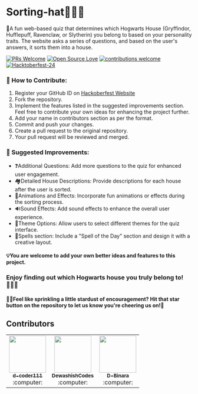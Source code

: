 # Sorting-hat🎩🧙‍♀️

📌A fun web-based quiz that determines which Hogwarts House (Gryffindor, Hufflepuff, Ravenclaw, or Slytherin) you belong
to based on your personality traits. The website asks a series of questions, and based on the user's answers, it sorts
them into a house.


<div align="left">

[![PRs Welcome](https://img.shields.io/badge/PRs-welcome-brightgreen.svg?style=flat&logo=github)](https://github.com/d-coder111/sorting-hat)
[![Open Source Love](https://img.shields.io/badge/Open%20Source-%F0%9F%A4%8D-Green)](https://github.com/d-coder111/sorting-hat)
[![contributions welcome](https://img.shields.io/static/v1.svg?label=Contributions&message=Welcome&color=0059b3)](https://github.com/d-coder111/sorting-hat)
[![Hacktoberfest-24](https://img.shields.io/static/v1.svg?label=Hacktoberfest-24&message=accepted&color=red)](https://github.com/d-coder111/sorting-hat)

</div>

### 🌟 How to Contribute:

1. Register your GitHub ID on [Hackoberfest Website](https://hacktoberfest.com/auth/)
2. Fork the repository.
3. Implement the features listed in the suggested improvements section. Feel free to contribute your own ideas for
   enhancing the project further.
4. Add your name in contributors section as per the format.
5. Commit and push your changes.
6. Create a pull request to the original repository.
7. Your pull request will be reviewed and merged.

### 🎯 Suggested Improvements:

- ❓Additional Questions: Add more questions to the quiz for enhanced user engagement.
- 🏘Detailed House Descriptions: Provide descriptions for each house after the user is sorted.
- 💖Animations and Effects: Incorporate fun animations or effects during the sorting process.
- 🔊Sound Effects: Add sound effects to enhance the overall user experience.
- 💫Theme Options: Allow users to select different themes for the quiz interface.
- 🔮Spells section: Include a "Spell of the Day" section and design it with a creative layout.

#### 💡You are welcome to add your own better ideas and features to this project.

### Enjoy finding out which Hogwarts house you truly belong to!🧙‍♂️✨

#### 💟😊Feel like sprinkling a little stardust of encouragement? Hit that star button on the repository to let us know you're cheering us on!🌟

## Contributors

<!-- ALL-CONTRIBUTORS-LIST:START - Do not remove or modify this section -->
<!-- prettier-ignore-start -->
<!-- markdownlint-disable -->
<table>
<tr>          
<td align="center"><a href="https://github.com/d-coder111"><kbd><img src="https://avatars.githubusercontent.com/u/82580017?v=4" width="100px;" alt=""/></kbd><br /><sub><b>d-coder111  </b></sub></a><br /> :computer:  </td>
  <td align="center"><a href="https://github.com/DewashishCodes"><kbd><img src="https://avatars.githubusercontent.com/u/176646422?v=4" width="100px;" alt=""/></kbd><br /><sub><b>DewashishCodes</b></sub></a><br /> :computer:  </td>
 <td align="center"><a href="https://github.com/D-Binara"><kbd><img src="https://avatars.githubusercontent.com/u/119029171?v=4" width="100px;" alt=""/></kbd><br /><sub><b>D-Binara</b></sub></a><br /> :computer:  </td>
</tr>
</table>
